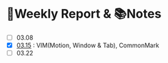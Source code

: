 :calendar:Weekly Report \& :books:Notes
======================

- [ ] 03.08
- [x] [03.15]() : VIM(Motion, Window \& Tab), CommonMark
- [ ] 03.22
